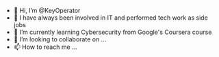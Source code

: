 - 👋 Hi, I’m @KeyOperator
- 👀 I have always been involved in IT and performed tech work as side jobs
- 🌱 I’m currently learning Cybersecurity from Google's Coursera course
- 💞️ I’m looking to collaborate on ...
- 📫 How to reach me ...

<!---
KeyOperator/KeyOperator is a ✨ special ✨ repository because its `README.md` (this file) appears on your GitHub profile.
You can click the Preview link to take a look at your changes.
--->
